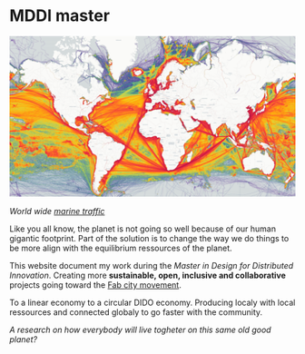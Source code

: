 # MDDI master

![ship](Content/img/DistribDesign/aboutShip1.PNG)


*World wide* [*marine traffic*](https://www.marinetraffic.com/blog/singapore-top-shipping-centre-for-eighth-year-running/)

Like you all know, the planet is not going so well because of our human gigantic footprint. Part of the solution is to change the way we do things to be more align with the equilibrium ressources of the planet.

This website document my work during the *Master in Design for Distributed Innovation*. Creating more **sustainable, open, inclusive and collaborative** projects going toward the [Fab city movement](https://fab.city).

To a linear economy to a circular DIDO economy. Producing localy with local ressources and connected globaly to go faster with the community.

*A research on how everybody will live togheter on this same old good planet?*
